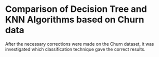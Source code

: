# Comparison of Decision Tree and KNN Algorithms based on Churn data
 After the necessary corrections were made on the Churn dataset, it was investigated which classification technique gave the correct results.
